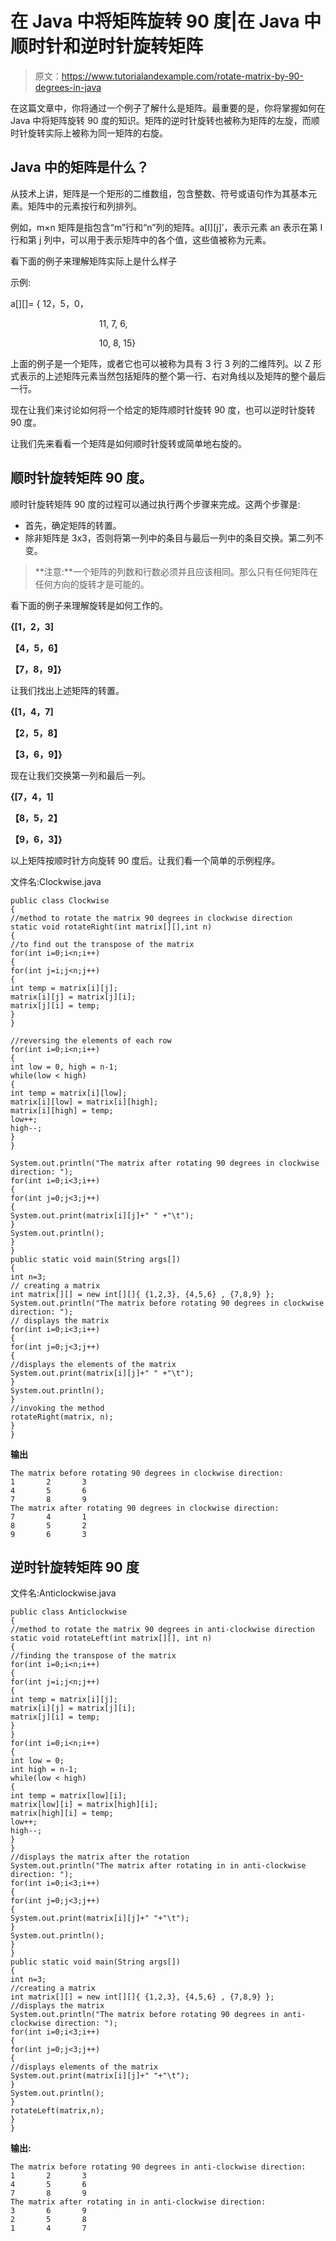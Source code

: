 # 在 Java 中将矩阵旋转 90 度|在 Java 中顺时针和逆时针旋转矩阵

> 原文：<https://www.tutorialandexample.com/rotate-matrix-by-90-degrees-in-java>

在这篇文章中，你将通过一个例子了解什么是矩阵。最重要的是，你将掌握如何在 Java 中将矩阵旋转 90 度的知识。矩阵的逆时针旋转也被称为矩阵的左旋，而顺时针旋转实际上被称为同一矩阵的右旋。

## Java 中的矩阵是什么？

从技术上讲，矩阵是一个矩形的二维数组，包含整数、符号或语句作为其基本元素。矩阵中的元素按行和列排列。

例如，m×n 矩阵是指包含“m”行和“n”列的矩阵。a[I][j]’，表示元素 an 表示在第 I 行和第 j 列中，可以用于表示矩阵中的各个值，这些值被称为元素。

看下面的例子来理解矩阵实际上是什么样子

示例:

a[][]= { 12，5，0，

                                    11, 7, 6,

                                    10, 8, 15}

上面的例子是一个矩阵，或者它也可以被称为具有 3 行 3 列的二维阵列。以 Z 形式表示的上述矩阵元素当然包括矩阵的整个第一行、右对角线以及矩阵的整个最后一行。

现在让我们来讨论如何将一个给定的矩阵顺时针旋转 90 度，也可以逆时针旋转 90 度。

让我们先来看看一个矩阵是如何顺时针旋转或简单地右旋的。

## 顺时针旋转矩阵 90 度。

顺时针旋转矩阵 90 度的过程可以通过执行两个步骤来完成。这两个步骤是:

*   首先，确定矩阵的转置。
*   除非矩阵是 3x3，否则将第一列中的条目与最后一列中的条目交换。第二列不变。

> **注意:**一个矩阵的列数和行数必须并且应该相同。那么只有任何矩阵在任何方向的旋转才是可能的。

看下面的例子来理解旋转是如何工作的。

**{[1，2，3]**

**【4，5，6】**

**【7，8，9】}**

让我们找出上述矩阵的转置。

**{[1，4，7]**

**【2，5，8】**

**【3，6，9】}**

现在让我们交换第一列和最后一列。

**{[7，4，1]**

**【8，5，2】**

**【9，6，3】}**

以上矩阵按顺时针方向旋转 90 度后。让我们看一个简单的示例程序。

文件名:Clockwise.java

```
public class Clockwise  
{  
//method to rotate the matrix 90 degrees in clockwise direction  
static void rotateRight(int matrix[][],int n)  
{  
//to find out the transpose of the matrix  
for(int i=0;i<n;i++)  
{  
for(int j=i;j<n;j++)  
{  
int temp = matrix[i][j];  
matrix[i][j] = matrix[j][i];  
matrix[j][i] = temp;  
}  
}  

//reversing the elements of each row 
for(int i=0;i<n;i++)  
{      
int low = 0, high = n-1;  
while(low < high)  
{  
int temp = matrix[i][low];  
matrix[i][low] = matrix[i][high];  
matrix[i][high] = temp;  
low++;  
high--;  
}  
}  

System.out.println("The matrix after rotating 90 degrees in clockwise direction: ");    
for(int i=0;i<3;i++)  
{  
for(int j=0;j<3;j++)  
{  
System.out.print(matrix[i][j]+" " +"\t");  
}  
System.out.println();  
}  
}
public static void main(String args[])  
{  
int n=3;  
// creating a matrix
int matrix[][] = new int[][]{ {1,2,3}, {4,5,6} , {7,8,9} };  
System.out.println("The matrix before rotating 90 degrees in clockwise direction: ");  
// displays the matrix
for(int i=0;i<3;i++)  
{  
for(int j=0;j<3;j++)  
{  
//displays the elements of the matrix     
System.out.print(matrix[i][j]+" " +"\t");  
}  
System.out.println();  
}  
//invoking the method
rotateRight(matrix, n);  
}  
} 
```

**输出**

```
The matrix before rotating 90 degrees in clockwise direction:
1       2       3
4       5       6
7       8       9
The matrix after rotating 90 degrees in clockwise direction:
7       4       1
8       5       2
9       6       3 
```

## 逆时针旋转矩阵 90 度

文件名:Anticlockwise.java

```
public class Anticlockwise
{  
//method to rotate the matrix 90 degrees in anti-clockwise direction  
static void rotateLeft(int matrix[][], int n)  
{  
//finding the transpose of the matrix
for(int i=0;i<n;i++)  
{  
for(int j=i;j<n;j++)  
{  
int temp = matrix[i][j];  
matrix[i][j] = matrix[j][i];  
matrix[j][i] = temp;  
}  
}  
for(int i=0;i<n;i++)  
{   
int low = 0;  
int high = n-1;  
while(low < high)  
{  
int temp = matrix[low][i];  
matrix[low][i] = matrix[high][i];  
matrix[high][i] = temp;  
low++;  
high--;  
}  
}  
//displays the matrix after the rotation   
System.out.println("The matrix after rotating in in anti-clockwise direction: ");  
for(int i=0;i<3;i++)  
{  
for(int j=0;j<3;j++)  
{  
System.out.print(matrix[i][j]+" "+"\t");  
}  
System.out.println();  
}  
}  
public static void main(String args[])  
{    
int n=3;  
//creating a matrix 
int matrix[][] = new int[][]{ {1,2,3}, {4,5,6} , {7,8,9} };  
//displays the matrix  
System.out.println("The matrix before rotating 90 degrees in anti-clockwise direction: ");  
for(int i=0;i<3;i++)  
{
for(int j=0;j<3;j++)  
{  
//displays elements of the matrix       
System.out.print(matrix[i][j]+" "+"\t");  
}  
System.out.println();  
}     
rotateLeft(matrix,n);  
}  
} 
```

**输出:**

```
The matrix before rotating 90 degrees in anti-clockwise direction:
1       2       3
4       5       6
7       8       9
The matrix after rotating in in anti-clockwise direction:
3       6       9
2       5       8
1       4       7 
```